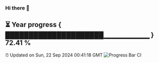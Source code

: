### Hi there 👋
⏳ Year progress { █████████████████████▁▁▁▁▁▁▁▁▁ } 72.41 %
---
⏰ Updated on Sun, 22 Sep 2024 00:41:18 GMT
![Progress Bar CI](https://github.com/Moyi321/Moyi321/workflows/Progress%20Bar%20CI/badge.svg)
